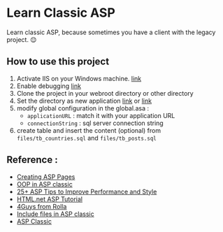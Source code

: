 # Learn Classic ASP 

Learn classic ASP, because sometimes you have a client with the legacy project. :relieved:

## How to use this project
1. Activate IIS on your Windows machine. [link](https://technet.microsoft.com/en-us/library/cc725762(v=ws.11).aspx)
2. Enable debugging [link](https://support.gearhost.com/hc/en-us/articles/203073104-Configure-IIS7-to-show-errors)
3. Clone the project in your webroot directory or other directory
4. Set the directory as new application [link](http://www.helpmasterpro.com/helpfile/Web%20Modules/html%20files/Virtual%20Directory%20-%20creating%20in%20iis7.htm) or [link](https://support.gearhost.com/hc/en-us/articles/200342055-Add-Virtual-Directory-as-Application-in-IIS7)
5. modify global configuration in the global.asa : 
    - `applicationURL` : match it with your application URL
    - `connectionString` : sql server connection string
6. create table and insert the content (optional) from `files/tb_countries.sql` and `files/tb_posts.sql`

## Reference : 
- [Creating ASP Pages](https://msdn.microsoft.com/en-us/library/ms524796(v=vs.90).aspx)
- [OOP in ASP classic](http://www.codeguru.com/csharp/.net/net_asp/tutorials/article.php/c19317/Object-Oriented-ASP-Using-Classes-in-Classic-ASP.htm)
- [25+ ASP Tips to Improve Performance and Style](https://msdn.microsoft.com/en-us/library/ms972335.aspx)
- [HTML.net ASP Tutorial](http://html.net/tutorials/asp)
- [4Guys from Rolla](http://www.4guysfromrolla.com/)
- [Include files in ASP classic](https://stackoverflow.com/questions/2837211/equivalent-to-master-pages-in-asp-classic)
- [ASP Classic](https://www.w3schools.com/asp/asp_introduction.asp)
